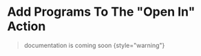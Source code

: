<show-structure for="chapter,procedure,tab,def"/>

# Add Programs To The "Open In" Action

> documentation is coming soon
{style="warning"}

